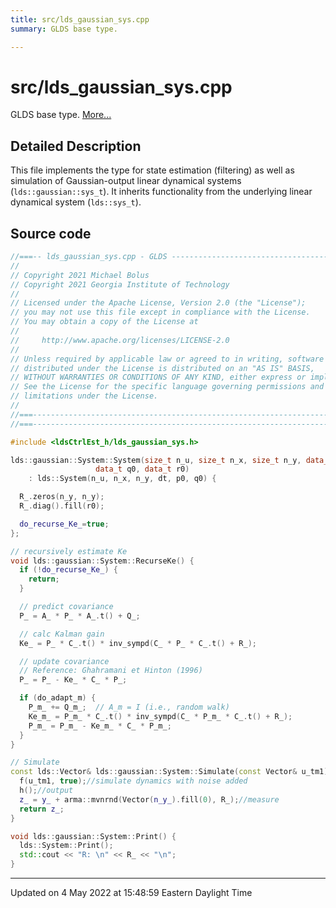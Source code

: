 ```yaml
---
title: src/lds_gaussian_sys.cpp
summary: GLDS base type. 

---
```


# src/lds_gaussian_sys.cpp

GLDS base type.  [More...](#detailed-description)



## Detailed Description



This file implements the type for state estimation (filtering) as well as simulation of Gaussian-output linear dynamical systems (`lds::gaussian::sys_t`). It inherits functionality from the underlying linear dynamical system (`lds::sys_t`). 





## Source code

```cpp
//===-- lds_gaussian_sys.cpp - GLDS ---------------------------------------===//
//
// Copyright 2021 Michael Bolus
// Copyright 2021 Georgia Institute of Technology
//
// Licensed under the Apache License, Version 2.0 (the "License");
// you may not use this file except in compliance with the License.
// You may obtain a copy of the License at
//
//     http://www.apache.org/licenses/LICENSE-2.0
//
// Unless required by applicable law or agreed to in writing, software
// distributed under the License is distributed on an "AS IS" BASIS,
// WITHOUT WARRANTIES OR CONDITIONS OF ANY KIND, either express or implied.
// See the License for the specific language governing permissions and
// limitations under the License.
//
//===----------------------------------------------------------------------===//
//===----------------------------------------------------------------------===//

#include <ldsCtrlEst_h/lds_gaussian_sys.h>

lds::gaussian::System::System(size_t n_u, size_t n_x, size_t n_y, data_t dt, data_t p0,
                   data_t q0, data_t r0)
    : lds::System(n_u, n_x, n_y, dt, p0, q0) {

  R_.zeros(n_y, n_y);
  R_.diag().fill(r0);

  do_recurse_Ke_=true;
};

// recursively estimate Ke
void lds::gaussian::System::RecurseKe() {
  if (!do_recurse_Ke_) {
    return;
  }

  // predict covariance
  P_ = A_ * P_ * A_.t() + Q_;

  // calc Kalman gain
  Ke_ = P_ * C_.t() * inv_sympd(C_ * P_ * C_.t() + R_);

  // update covariance
  // Reference: Ghahramani et Hinton (1996)
  P_ = P_ - Ke_ * C_ * P_;

  if (do_adapt_m) {
    P_m_ += Q_m_;  // A_m = I (i.e., random walk)
    Ke_m_ = P_m_ * C_.t() * inv_sympd(C_ * P_m_ * C_.t() + R_);
    P_m_ = P_m_ - Ke_m_ * C_ * P_m_;
  }
}

// Simulate
const lds::Vector& lds::gaussian::System::Simulate(const Vector& u_tm1){
  f(u_tm1, true);//simulate dynamics with noise added
  h();//output
  z_ = y_ + arma::mvnrnd(Vector(n_y_).fill(0), R_);//measure
  return z_;
}

void lds::gaussian::System::Print() {
  lds::System::Print();
  std::cout << "R: \n" << R_ << "\n";
}
```


-------------------------------

Updated on  4 May 2022 at 15:48:59 Eastern Daylight Time
